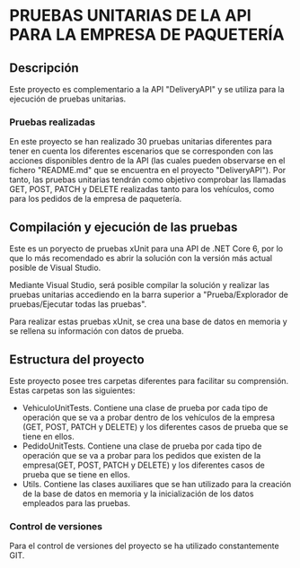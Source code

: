 # PRUEBAS UNITARIAS DE LA API PARA LA EMPRESA DE PAQUETERÍA

## Descripción    
Este proyecto es complementario a la API "DeliveryAPI" y se utiliza para la ejecución de pruebas unitarias.

### Pruebas realizadas
En este proyecto se han realizado 30 pruebas unitarias diferentes para tener en cuenta los diferentes escenarios que se corresponden con las acciones disponibles dentro de la API (las cuales pueden observarse en el fichero "README.md" que se encuentra en el proyecto "DeliveryAPI").
Por tanto, las pruebas unitarias tendrán como objetivo comprobar las llamadas GET, POST, PATCH y DELETE realizadas tanto para los vehículos, como para los pedidos de la empresa de paquetería.


## Compilación y ejecución de las pruebas   
 Este es un poryecto de pruebas xUnit para una API de .NET Core 6, por lo que lo más recomendado es abrir la solución con la versión más actual posible de Visual Studio.
 
 Mediante Visual Studio, será posible compilar la solución y realizar las pruebas unitarias accediendo en la barra superior a "Prueba/Explorador de pruebas/Ejecutar todas las pruebas". 

 Para realizar estas pruebas xUnit, se crea una base de datos en memoria y se rellena su información con datos de prueba.


## Estructura del proyecto  
 Este proyecto posee tres carpetas diferentes para facilitar su comprensión. Estas carpetas son las siguientes:
 * VehiculoUnitTests. Contiene una clase de prueba por cada tipo de operación que se va a probar dentro de los vehículos de la empresa (GET, POST, PATCH y DELETE) y los diferentes casos de prueba que se tiene en ellos.
 * PedidoUnitTests. Contiene una clase de prueba por cada tipo de operación que se va a probar para los pedidos que existen de la empresa(GET, POST, PATCH y DELETE) y los diferentes casos de prueba que se tiene en ellos.
 * Utils. Contiene las clases auxiliares que se han utilizado para la creación de la base de datos en memoria y la inicialización de los datos empleados para las pruebas.


### Control de versiones
Para el control de versiones del proyecto se ha utilizado constantemente GIT.

